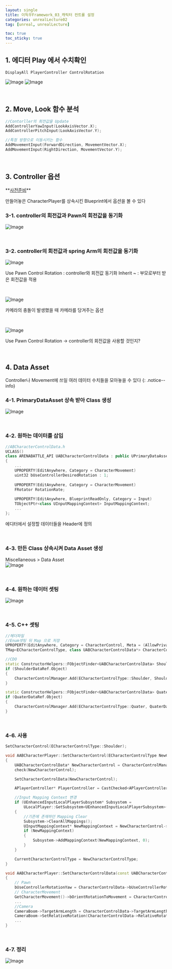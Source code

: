 ```yaml
---
layout: single
title: 이득우Framework_03_캐릭터 컨트롤 설정
categories: unrealLecture02
tag: [unreal, unrealLecture]

toc: true
toc_sticky: true
---
```

## 1. 에디터 Play 에서 수치확인
```
DisplayAll PlayerController ControlRotation
```
![Image](https://github.com/user-attachments/assets/2fa3edcb-f327-4032-9bed-a4aa60ef4c0a)
![Image](https://github.com/user-attachments/assets/272a40f2-db85-4cc5-9aa2-0b18282b978f)

   
   

## 2. Move, Look 함수 분석
```cpp
//Contorller의 회전값을 Update
AddControllerYawInput(LookAxisVector.X);
AddControllerPitchInput(LookAxisVector.Y);
```

```cpp
//특정 방향으로 이동시키는 함수
AddMovementInput(ForwardDirection, MovementVector.X);
AddMovementInput(RightDirection, MovementVector.Y);
```

   
   

## 3. Controller 옵션
<div class="notice--danger" markdown="1">
**<u>사전준비</u>** 

만들어놓은 CharacterPlayer를 상속시킨 Blueprint에서 옵션을 볼 수 있다
</div>

### 3-1. controller의 회전값과 Pawn의 회전값을 동기화
![Image](https://github.com/user-attachments/assets/37cd7283-1c15-407f-bdc6-f00e9a3d3519)

   

### 3-2. controller의 회전값과 spring Arm의 회전값을 동기화
![Image](https://github.com/user-attachments/assets/d52f0419-5fa6-4149-9b26-3fb9875a2b03)

Use Pawn Control Rotation : controller와 회전값 동기화
Inherit ~ : 부모로부터 받은 회전값을 적용

   

![Image](https://github.com/user-attachments/assets/0c17fcee-8b72-497f-a010-ad12191b3b21)

카메라의 충돌이 발생했을 때 카메라를 당겨주는 옵션

   

![Image](https://github.com/user-attachments/assets/94037dbb-eff2-4e7f-bbe9-f7bfe26b059d)

Use Pawn Control Rotation -> controller의 회전값을 사용할 것인지?

   
   

## 4. Data Asset
Controller나 Movement에 쓰일 여러 데이터 수치들을 모아놓을 수 있다
{: .notice--info}

### 4-1. PrimaryDataAsset 상속 받아 Class 생성
![Image](https://github.com/user-attachments/assets/5ec74087-c778-48ec-ba13-0370ff192dda)

   

### 4-2. 원하는 데이터를 삽입
```cpp
//ABCharacterControlData.h
UCLASS()
class ARENABATTLE_API UABCharacterControlData : public UPrimaryDataAsset
{
	...
	UPROPERTY(EditAnywhere, Category = CharacterMovement)
	uint32 bUseControllerDesiredRotation : 1;
	
	UPROPERTY(EditAnywhere, Category = CharacterMovement)
	FRotator RotationRate;
	
	UPROPERTY(EditAnywhere, BlueprintReadOnly, Category = Input)
	TObjectPtr<class UInputMappingContext> InputMappingContext;
	...
};
```
에디터에서 설정할 데이터들을 Header에 정의

   

### 4-3. 만든 Class 상속시켜 Data Asset 생성
Miscellaneous > Data Asset<br>
![Image](https://github.com/user-attachments/assets/38049c27-8102-4fc7-abf0-3cc895d9140a)

   

### 4-4. 원하는 데이터 셋팅
![Image](https://github.com/user-attachments/assets/3eda7eb6-987f-487f-be93-1e6f8e5742d5)

   

### 4-5. C++ 셋팅
```cpp
//헤더파일
//Enum셋팅 뒤 Map 으로 저장
UPROPERTY(EditAnywhere, Category = CharacterControl, Meta = (AllowPrivateAccess = "true"))
TMap<ECharacterControlType, class UABCharacterControlData*> CharacterControlManager;

//CDO
static ConstructorHelpers::FObjectFinder<UABCharacterControlData> ShoulderDataRef(TEXT("/Script/ArenaBattle.ABCharacterControlData'/Game/ArenaBattle/CharacterControl/ABC_Shoulder.ABC_Shoulder'"));
if (ShoulderDataRef.Object)
{
	CharacterControlManager.Add(ECharacterControlType::Shoulder, ShoulderDataRef.Object);
}

static ConstructorHelpers::FObjectFinder<UABCharacterControlData> QuaterDataRef(TEXT("/Script/ArenaBattle.ABCharacterControlData'/Game/ArenaBattle/CharacterControl/ABC_Quater.ABC_Quater'"));
if (QuaterDataRef.Object)
{
	CharacterControlManager.Add(ECharacterControlType::Quater, QuaterDataRef.Object);
}
```

   

### 4-6. 사용
```cpp
SetCharacterControl(ECharacterControlType::Shoulder);
```
```cpp
void AABCharacterPlayer::SetCharacterControl(ECharacterControlType NewCharacterControlType)
{
	UABCharacterControlData* NewCharacterControl = CharacterControlManager[NewCharacterControlType];
	check(NewCharacterControl);

	SetCharacterControlData(NewCharacterControl);

	APlayerController* PlayerController = CastChecked<APlayerController>(GetController());

	//Input Mapping Context 변경
	if (UEnhancedInputLocalPlayerSubsystem* Subsystem = 
		ULocalPlayer::GetSubsystem<UEnhancedInputLocalPlayerSubsystem>(PlayerController->GetLocalPlayer()))
	{
		//기존에 존재하던 Mapping Clear
		Subsystem->ClearAllMappings();
		UInputMappingContext* NewMappingContext = NewCharacterControl->InputMappingContext;
		if (NewMappingContext)
		{
			Subsystem->AddMappingContext(NewMappingContext, 0);
		}
	}

	CurrentCharacterControlType = NewCharacterControlType;
}
```

```cpp
void AABCharacterPlayer::SetCharacterControlData(const UABCharacterControlData* CharacterControlData)
{
	// Pawn
	bUseControllerRotationYaw = CharacterControlData->bUseControllerRotationYaw;
	// CharacterMovement
	GetCharacterMovement()->bOrientRotationToMovement = CharacterControlData->bOrientRotationToMovement;
	...
	//Camera
	CameraBoom->TargetArmLength = CharacterControlData->TargetArmLength;
	CameraBoom->SetRelativeRotation(CharacterControlData->RelativeRotation);
	...
}
```

   

### 4-7. 정리
![Image](https://github.com/user-attachments/assets/f12347c4-8fba-4989-ba5c-1fbfdc933f04)